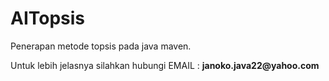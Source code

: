 <h1>AITopsis</h1>
<p>Penerapan metode topsis pada java maven.</p>
<p>Untuk lebih jelasnya silahkan hubungi EMAIL : <strong>janoko.java22@yahoo.com</strong></p>
